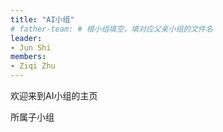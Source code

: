 ```yaml
---
title: "AI小组"
# father-team: # 根小组填空，填对应父亲小组的文件名
leader:
- Jun Shi
members:
- Ziqi Zhu
---
```


欢迎来到AI小组的主页

所属子小组